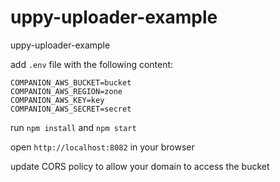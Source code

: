 # uppy-uploader-example
uppy-uploader-example


add `.env` file with the following content:
```
COMPANION_AWS_BUCKET=bucket
COMPANION_AWS_REGION=zone
COMPANION_AWS_KEY=key
COMPANION_AWS_SECRET=secret
```

run `npm install` and `npm start`

open `http://localhost:8082` in your browser

update CORS policy to allow your domain to access the bucket

